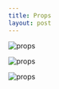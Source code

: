 ```yaml
---
title: Props
layout: post
---
```

![props](/img/Untitled-Water-Drop-Game/props-3.jpeg)

![props](/img/Untitled-Water-Drop-Game/props-2.jpeg)

![props](/img/Untitled-Water-Drop-Game/props-1.jpeg)
